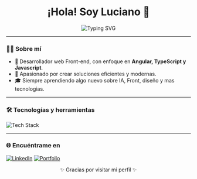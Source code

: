 <h1 align="center">¡Hola! Soy Luciano 👋</h1>

<p align="center">
  <img src="https://readme-typing-svg.herokuapp.com?font=Fira+Code&weight=500&size=24&pause=1000&color=00F7FF&center=true&vCenter=true&width=435&lines=Desarrollador+FrontEnd;Apasionado+por+la+tecnolog%C3%ADa;Freelancer+y+creador+de+proyectos+web" alt="Typing SVG" />
</p>

---

### 🧑‍💻 Sobre mí
- 🚀 Desarrollador web Front-end, con enfoque en **Angular, TypeScript y Javascript**.
- 🎯 Apasionado por crear soluciones eficientes y modernas.
- 🎓 Siempre aprendiendo algo nuevo sobre IA, Front, diseño y mas tecnologias.

---

### 🛠️ Tecnologías y herramientas
<img src="https://skillicons.dev/icons?i=react,angular,typescript,js,html,css,firebase,git,github,vscode,mysql,jquery,java,c" alt="Tech Stack" />

---

### 🌐 Encuéntrame en
[![LinkedIn](https://img.shields.io/badge/LinkedIn-0077B5?style=for-the-badge&logo=linkedin&logoColor=white)](https://www.linkedin.com/in/luciano-gonzalez-marangoni-31b2ab224/)
[![Portfolio](https://img.shields.io/badge/Portafolio-Web-121212?style=for-the-badge&logo=github&logoColor=white)](https://github.com/LucianoGonzalezM)


<p align="center">
  ✨ Gracias por visitar mi perfil ✨
</p>
